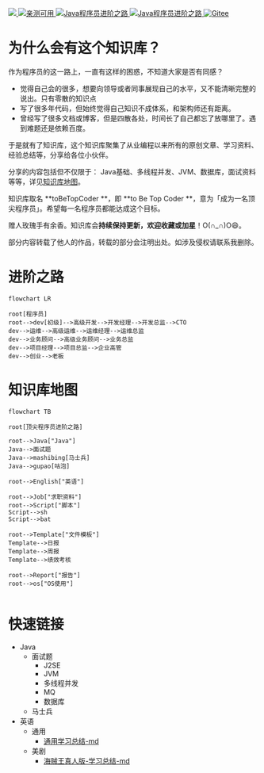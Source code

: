 <p align="left">
<a href="https://blog.csdn.net/namelessmyth" target="_blank">
<img src="https://img.shields.io/badge/博客-在线阅读-green.svg?style=for-the-badge">
</a>
<a href="https://zhuanlan.zhihu.com/p/474433404" target="_blank">
<img src="https://img.shields.io/badge/Java电子书集合-史上最全-yellow.svg?style=for-the-badge" alt="亲测可用">
</a>
<a href="https://github.com/itwanger/toBeBetterJavaer" target="_blank"><img alt="Java程序员进阶之路" src="https://img.shields.io/github/stars/namelessmyth/git-doc?style=for-the-badge">
</a>
<a href="https://gitee.com/namelessmyth/document" target="_blank"><img alt="Java程序员进阶之路" src="https://img.shields.io/badge/version-v1.0-brightgreen.svg">
</a>
<a href="https://gitee.com/namelessmyth/document" target="_blank">
  <img alt="Gitee" src="https://gitee.com/namelessmyth/document/badge/star.svg?theme=dark">
</a>
</p>


# 为什么会有这个知识库？

作为程序员的这一路上，一直有这样的困惑，不知道大家是否有同感？

- 觉得自己会的很多，想要向领导或者同事展现自己的水平，又不能清晰完整的说出。只有零散的知识点
- 写了很多年代码，但始终觉得自己知识不成体系，和架构师还有距离。
- 曾经写了很多文档或博客，但是四散各处，时间长了自己都忘了放哪里了。遇到难题还是依赖百度。

于是就有了知识库，这个知识库聚集了从业编程以来所有的原创文章、学习资料、经验总结等，分享给各位小伙伴。

分享的内容包括但不仅限于： Java基础、多线程并发、JVM、数据库，面试资料等等，详见[知识库地图](#知识库地图)。

知识库取名 **toBeTopCoder **，即 **to Be Top Coder **，意为「成为一名顶尖程序员」。希望每一名程序员都能达成这个目标。

赠人玫瑰手有余香。知识库会**持续保持更新，欢迎收藏或加星**！O(∩_∩)O😄。

部分内容转载了他人的作品，转载的部分会注明出处。如涉及侵权请联系我删除。



# 进阶之路

```mermaid
flowchart LR

root[程序员]
root-->dev[初级]-->高级开发-->开发经理-->开发总监-->CTO
dev-->运维-->高级运维-->运维经理-->运维总监
dev-->业务顾问-->高级业务顾问-->业务总监
dev-->项目经理-->项目总监-->企业高管
dev-->创业-->老板
```





# 知识库地图

```mermaid
flowchart TB

root[顶尖程序员进阶之路]

root-->Java["Java"]
Java-->面试题
Java-->mashibing[马士兵]
Java-->gupao[咕泡]

root-->English["英语"]

root-->Job["求职资料"]
root-->Script["脚本"]
Script-->sh
Script-->bat

root-->Template["文件模板"]
Template-->日报
Template-->周报
Template-->绩效考核

root-->Report["报告"]
root-->os["OS使用"]


```





# 快速链接

- Java
  - 面试题
    - J2SE
    - JVM
    - 多线程并发
    - MQ
    - 数据库
  - 马士兵
- 英语
  - 通用
    - [通用学习总结-md](docs\English\英语学习-美剧-Gem.md)
  - 美剧
    - [海贼王真人版-学习总结-md](docs\English\英语学习-美剧-Gem.md)
